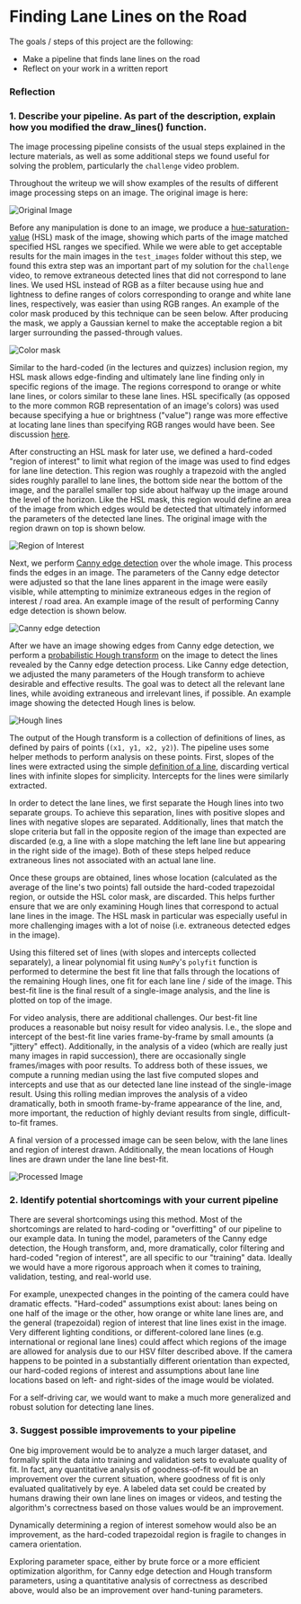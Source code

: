 # Finding Lane Lines on the Road

The goals / steps of this project are the following:
* Make a pipeline that finds lane lines on the road
* Reflect on your work in a written report

[//]: # (Image References)

[original]: ./writeup/original.jpg "Original"
[colorMask]: ./writeup/color-mask.jpg "Color mask"
[canny]: ./writeup/canny.jpg "Canny edge detection"
[hough]: ./writeup/hough.jpg "Hough transform"
[regionOfInterest]: ./writeup/region-of-interest.jpg "Region of interest"
[processed]: ./writeup/processed.jpg "Processed image"

### Reflection

### 1. Describe your pipeline. As part of the description, explain how you modified the draw_lines() function.

The image processing pipeline consists of the usual steps explained in the lecture materials, as well as some additional steps we found useful for solving the problem, particularly the `challenge` video problem.

Throughout the writeup we will show examples of the results of different image processing steps on an image. The original image is here:

![Original Image][original]

Before any manipulation is done to an image, we produce a [hue-saturation-value](https://en.wikipedia.org/wiki/HSL_and_HSV) (HSL) mask of the image, showing which parts of the image matched specified HSL ranges we specified. While we were able to get acceptable results for the main images in the `test_images` folder without this step, we found this extra step was an important part of my solution for the `challenge` video, to remove extraneous detected lines that did not correspond to lane lines. We used HSL instead of RGB as a filter because using hue and lightness to define ranges of colors corresponding to orange and white lane lines, respectively, was easier than using RGB ranges. An example of the color mask produced by this technique can be seen below. After producing the mask, we apply a Gaussian kernel to make the acceptable region a bit larger surrounding the passed-through values.

![Color mask][colorMask]

Similar to the hard-coded (in the lectures and quizzes) inclusion region, my HSL mask allows edge-finding and ultimately lane line finding only in specific regions of the image. The regions correspond to orange or white lane lines, or colors similar to these lane lines. HSL specifically (as opposed to the more common RGB representation of an image's colors) was used because specifying a hue or brightness ("value") range was more effective at locating lane lines than specifying RGB ranges would have been. See discussion [here](https://en.wikipedia.org/wiki/HSL_and_HSV).

After constructing an HSL mask for later use, we defined a hard-coded "region of interest" to limit what region of the image was used to find edges for lane line detection. This region was roughly a trapezoid with the angled sides roughly parallel to lane lines, the bottom side near the bottom of the image, and the parallel smaller top side about halfway up the image around the level of the horizon. Like the HSL mask, this region would define an area of the image from which edges would be detected that ultimately informed the parameters of the detected lane lines. The original image with the region drawn on top is shown below.

![Region of Interest][regionOfInterest]

Next, we perform [Canny edge detection](https://en.wikipedia.org/wiki/Canny_edge_detector) over the whole image. This process finds the edges in an image. The parameters of the Canny edge detector were adjusted so that the lane lines apparent in the image were easily visible, while attempting to minimize extraneous edges in the region of interest / road area. An example image of the result of performing Canny edge detection is shown below.

![Canny edge detection][canny]

After we have an image showing edges from Canny edge detection, we perform a [probabilistic Hough transform](https://en.wikipedia.org/wiki/Randomized_Hough_transform) on the image to detect the lines revealed by the Canny edge detection process. Like Canny edge detection, we adjusted the many parameters of the Hough transform to achieve desirable and effective results. The goal was to detect all the relevant lane lines, while avoiding extraneous and irrelevant lines, if possible. An example image showing the detected Hough lines is below.

![Hough lines][hough]

The output of the Hough transform is a collection of definitions of lines, as defined by pairs of points (`(x1, y1, x2, y2)`). The pipeline uses some helper methods to perform analysis on these points. First, slopes of the lines were extracted using the simple [definition of a line](https://en.wikipedia.org/wiki/Linear_equation), discarding vertical lines with infinite slopes for simplicity. Intercepts for the lines were similarly extracted.

In order to detect the lane lines, we first separate the Hough lines into two separate groups. To achieve this separation, lines with positive slopes and lines with negative slopes are separated. Additionally, lines that match the slope criteria but fall in the opposite region of the image than expected are discarded (e.g, a line with a slope matching the left lane line but appearing  in the right side of the image). Both of these steps helped reduce extraneous lines not associated with an actual lane line.

Once these groups are obtained, lines whose location (calculated as the average of the line's two points) fall outside the hard-coded trapezoidal region, or outside the HSL color mask, are discarded. This helps further ensure that we are only examining Hough lines that correspond to actual lane lines in the image. The HSL mask in particular was especially useful in more challenging images with a lot of noise (i.e. extraneous detected edges in the image).

Using this filtered set of lines (with slopes and intercepts collected separately), a linear polynomial fit using `NumPy`'s `polyfit` function is performed to determine the best fit line that falls through the locations of the remaining Hough lines, one fit for each lane line / side of the image. This best-fit line is the final result of a single-image analysis, and the line is plotted on top of the image. 

For video analysis, there are additional challenges. Our best-fit line produces a reasonable but noisy result for video analysis. I.e., the slope and intercept of the best-fit line varies frame-by-frame by small amounts (a "jittery" effect). Additionally, in the analysis of a video (which are really just many images in rapid succession), there are occasionally single frames/images with poor results. To address both of these issues, we compute a running median using the last five computed slopes and intercepts and use that as our detected lane line instead of the single-image result. Using this rolling median improves the analysis of a video dramatically, both in smooth frame-by-frame appearance of the line, and, more important, the reduction of highly deviant results from single, difficult-to-fit frames.

A final version of a processed image can be seen below, with the lane lines and region of interest drawn. Additionally, the mean locations of Hough lines are drawn under the lane line best-fit.

![Processed Image][processed]

### 2. Identify potential shortcomings with your current pipeline

There are several shortcomings using this method. Most of the shortcomings are related to hard-coding or "overfitting" of our pipeline to our example data. In tuning the model, parameters of the Canny edge detection, the Hough transform, and, more dramatically, color filtering and hard-coded "region of interest", are all specific to our "training" data. Ideally we would have a more rigorous approach when it comes to training, validation, testing, and real-world use.

For example, unexpected changes in the pointing of the camera could have dramatic effects. "Hard-coded" assumptions exist about: lanes being on one half of the image or the other, how orange or white lane lines are, and the general (trapezoidal) region of interest that line lines exist in the image. Very different lighting conditions, or different-colored lane lines (e.g. international or regional lane lines) could affect which regions of the image are allowed for analysis due to our HSV filter described above. If the camera happens to be pointed in a substantially different orientation than expected, our hard-coded regions of interest and assumptions about lane line locations based on left- and right-sides of the image would be violated.

For a self-driving car, we would want to make a much more generalized and robust solution for detecting lane lines.

### 3. Suggest possible improvements to your pipeline

One big improvement would be to analyze a much larger dataset, and formally split the data into training and validation sets to evaluate quality of fit. In fact, any quantitative analysis of goodness-of-fit would be an improvement over the current situation, where goodness of fit is only evaluated qualitatively by eye. A labeled data set could be created by humans drawing their own lane lines on images or videos, and testing the algorithm's correctness based on those values would be an improvement.

Dynamically determining a region of interest somehow would also be an improvement, as the hard-coded trapezoidal region is fragile to changes in camera orientation.

Exploring parameter space, either by brute force or a more efficient optimization algorithm, for Canny edge detection and Hough transform parameters, using a quantitative analysis of correctness as described above, would also be an improvement over hand-tuning parameters.